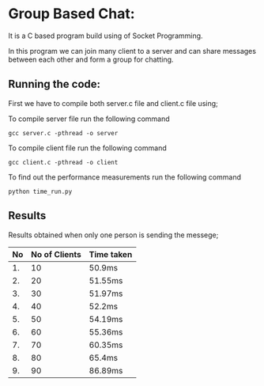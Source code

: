 # Group Based Chat:
  
  It is a C based program build using of Socket Programming.

  In this program we can join many client to a server and can share messages between each other and form a group for chatting.

## Running the code:
  
  First we have to compile both server.c file and client.c file using;
  
  To compile server file run the following command 
  ```
  gcc server.c -pthread -o server
  ```
  To compile client file run the following command
  ```
  gcc client.c -pthread -o client
  ```
  
  To find out the performance measurements run the following command
  ```
  python time_run.py
  ```
  
## Results
  
  Results obtained when only one person is sending the messege;

 | No | No of Clients | Time taken |
 | -- | ------------- | ---------- |
 | 1. |      10       |   50.9ms   |   
 | 2. |      20       |   51.55ms  |
 | 3. |      30       |   51.97ms  |
 | 4. |      40       |   52.2ms   |
 | 5. |      50       |   54.19ms  |
 | 6. |      60       |   55.36ms  |
 | 7. |      70       |   60.35ms  |
 | 8. |      80       |   65.4ms   |
 | 9. |      90       |   86.89ms  |
